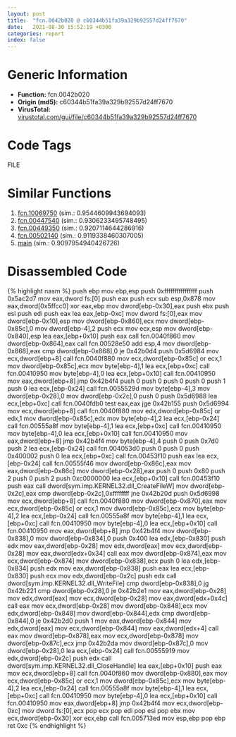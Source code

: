 ```yaml
---
layout: post
title:  "fcn.0042b020 @ c60344b51fa39a329b92557d24ff7670"
date:   2021-08-30 15:52:19 +0300
categories: report
index: false
---
```


# Generic Information
- **Function:** fcn.0042b020
- **Origin (md5):** c60344b51fa39a329b92557d24ff7670
- **VirusTotal:** [virustotal.com/gui/file/c60344b51fa39a329b92557d24ff7670][virustotal_ref]

# Code Tags
<span class="tag" id="FILE">FILE</span>


# Similar Functions

1. [fcn.10069750][similar_1_ref] (sim.: 0.9544609943694093)
2. [fcn.00447540][similar_2_ref] (sim.: 0.9306233495748495)
3. [fcn.00449350][similar_3_ref] (sim.: 0.9207114644286916)
4. [fcn.00502140][similar_4_ref] (sim.: 0.9119338460307005)
5. [main][similar_5_ref] (sim.: 0.9097954940426726)


# Disassembled Code

{% highlight nasm %}
push ebp
mov ebp,esp
push 0xffffffffffffffff
push 0x5ac2d7
mov eax,dword fs:[0]
push eax
push ecx
sub esp,0x878
mov eax,dword[0x5ffcc0]
xor eax,ebp
mov dword[ebp-0x30],eax
push ebx
push esi
push edi
push eax
lea eax,[ebp-0xc]
mov dword fs:[0],eax
mov dword[ebp-0x10],esp
mov dword[ebp-0x860],ecx
mov dword[ebp-0x85c],0
mov dword[ebp-4],2
push ecx
mov ecx,esp
mov dword[ebp-0x840],esp
lea eax,[ebp+0x10]
push eax
call fcn.0040f860
mov dword[ebp-0x864],eax
call fcn.00528e50
add esp,4
mov dword[ebp-0x868],eax
cmp dword[ebp-0x868],0
je 0x42b0d4
push 0x5d6984
mov ecx,dword[ebp+8]
call fcn.0040f880
mov ecx,dword[ebp-0x85c]
or ecx,1
mov dword[ebp-0x85c],ecx
mov byte[ebp-4],1
lea ecx,[ebp+0xc]
call fcn.00410950
mov byte[ebp-4],0
lea ecx,[ebp+0x10]
call fcn.00410950
mov eax,dword[ebp+8]
jmp 0x42b4f4
push 0
push 0
push 0
push 0
push 1
push 0
lea ecx,[ebp-0x24]
call fcn.0055529d
mov byte[ebp-4],3
mov dword[ebp-0x28],0
mov dword[ebp-0x2c],0
push 0
push 0x5d6988
lea ecx,[ebp+0xc]
call fcn.0040fdb0
test eax,eax
jge 0x42b155
push 0x5d6994
mov ecx,dword[ebp+8]
call fcn.0040f880
mov edx,dword[ebp-0x85c]
or edx,1
mov dword[ebp-0x85c],edx
mov byte[ebp-4],2
lea ecx,[ebp-0x24]
call fcn.00555a8f
mov byte[ebp-4],1
lea ecx,[ebp+0xc]
call fcn.00410950
mov byte[ebp-4],0
lea ecx,[ebp+0x10]
call fcn.00410950
mov eax,dword[ebp+8]
jmp 0x42b4f4
mov byte[ebp-4],4
push 0
push 0x7d0
push 2
lea ecx,[ebp-0x24]
call fcn.004053d0
push 0
push 0
push 0x400002
push 0
lea ecx,[ebp+0xc]
call fcn.00453f10
push eax
lea ecx,[ebp-0x24]
call fcn.00555f46
mov dword[ebp-0x86c],eax
mov eax,dword[ebp-0x86c]
mov dword[ebp-0x28],eax
push 0
push 0x80
push 2
push 0
push 2
push 0xc0000000
lea ecx,[ebp+0x10]
call fcn.00453f10
push eax
call dword[sym.imp.KERNEL32.dll_CreateFileW]
mov dword[ebp-0x2c],eax
cmp dword[ebp-0x2c],0xffffffff
jne 0x42b20d
push 0x5d6998
mov ecx,dword[ebp+8]
call fcn.0040f880
mov dword[ebp-0x870],eax
mov ecx,dword[ebp-0x85c]
or ecx,1
mov dword[ebp-0x85c],ecx
mov byte[ebp-4],2
lea ecx,[ebp-0x24]
call fcn.00555a8f
mov byte[ebp-4],1
lea ecx,[ebp+0xc]
call fcn.00410950
mov byte[ebp-4],0
lea ecx,[ebp+0x10]
call fcn.00410950
mov eax,dword[ebp+8]
jmp 0x42b4f4
mov dword[ebp-0x838],0
mov dword[ebp-0x834],0
push 0x400
lea edx,[ebp-0x830]
push edx
mov eax,dword[ebp-0x28]
mov edx,dword[eax]
mov ecx,dword[ebp-0x28]
mov eax,dword[edx+0x34]
call eax
mov dword[ebp-0x874],eax
mov ecx,dword[ebp-0x874]
mov dword[ebp-0x838],ecx
push 0
lea edx,[ebp-0x834]
push edx
mov eax,dword[ebp-0x838]
push eax
lea ecx,[ebp-0x830]
push ecx
mov edx,dword[ebp-0x2c]
push edx
call dword[sym.imp.KERNEL32.dll_WriteFile]
cmp dword[ebp-0x838],0
jg 0x42b221
cmp dword[ebp-0x28],0
je 0x42b2e1
mov eax,dword[ebp-0x28]
mov edx,dword[eax]
mov ecx,dword[ebp-0x28]
mov eax,dword[edx+0x4c]
call eax
mov ecx,dword[ebp-0x28]
mov dword[ebp-0x848],ecx
mov edx,dword[ebp-0x848]
mov dword[ebp-0x844],edx
cmp dword[ebp-0x844],0
je 0x42b2d0
push 1
mov eax,dword[ebp-0x844]
mov edx,dword[eax]
mov ecx,dword[ebp-0x844]
mov eax,dword[edx+4]
call eax
mov dword[ebp-0x878],eax
mov ecx,dword[ebp-0x878]
mov dword[ebp-0x87c],ecx
jmp 0x42b2da
mov dword[ebp-0x87c],0
mov dword[ebp-0x28],0
lea ecx,[ebp-0x24]
call fcn.00555919
mov edx,dword[ebp-0x2c]
push edx
call dword[sym.imp.KERNEL32.dll_CloseHandle]
lea eax,[ebp+0x10]
push eax
mov ecx,dword[ebp+8]
call fcn.0040f860
mov dword[ebp-0x880],eax
mov ecx,dword[ebp-0x85c]
or ecx,1
mov dword[ebp-0x85c],ecx
mov byte[ebp-4],2
lea ecx,[ebp-0x24]
call fcn.00555a8f
mov byte[ebp-4],1
lea ecx,[ebp+0xc]
call fcn.00410950
mov byte[ebp-4],0
lea ecx,[ebp+0x10]
call fcn.00410950
mov eax,dword[ebp+8]
jmp 0x42b4f4
mov ecx,dword[ebp-0xc]
mov dword fs:[0],ecx
pop ecx
pop edi
pop esi
pop ebx
mov ecx,dword[ebp-0x30]
xor ecx,ebp
call fcn.005713ed
mov esp,ebp
pop ebp
ret 0xc
{% endhighlight %}


[similar_1_ref]: /report/fcn.10069750@a0ac129ff3ea4c0dfa9529c259a9502c
[similar_2_ref]: /report/fcn.00447540@279a61b1e76da49531f1f16fd1102a2d
[similar_3_ref]: /report/fcn.00449350@279a61b1e76da49531f1f16fd1102a2d
[similar_4_ref]: /report/fcn.00502140@c60344b51fa39a329b92557d24ff7670
[similar_5_ref]: /report/main@ee2e4219e96936cd9ef5f09e021a8510
[virustotal_ref]: https://www.virustotal.com/gui/file/c60344b51fa39a329b92557d24ff7670